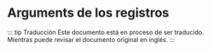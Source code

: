 # Arguments de los registros

::: tip Traducción
Este documento está en proceso de ser traducido. Mientras puede revisar el documento original en inglés.
:::
